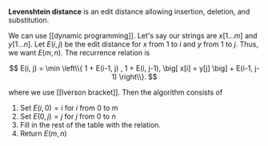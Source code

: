 **Levenshtein distance** is an edit distance allowing insertion, deletion, and substitution. 

We can use [[dynamic programming]]. Let's say our strings are $x[1\ldots m]$ and $y[1\ldots n]$. Let $E(i,j)$ be the edit distance for $x$ from $1$ to $i$ and $y$ from $1$ to $j$. Thus, we want $E(m, n)$. The recurrence relation is

$$
E(i, j) = \min \left\\{ 1 + E(i-1, j) , 1 + E(i, j-1), \big[ x[i] = y[j] \big] + E(i-1, j-1) \right\\}.
$$

where we use [[Iverson bracket]]. Then the algorithm consists of

1. Set $E(i, 0) = i$ for $i$ from $0$ to $m$
2. Set $E(0, j) = j$ for $j$ from $0$ to $n$
3. Fill in the rest of the table with the relation.
4. Return $E(m,n)$